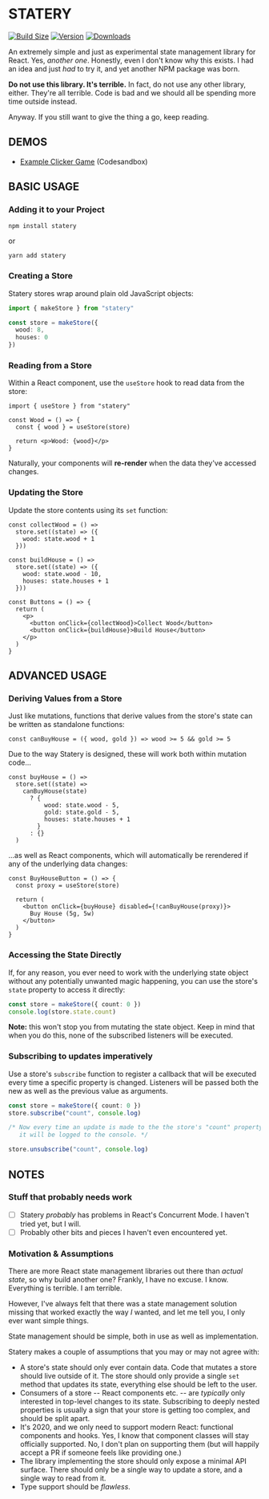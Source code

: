 # STATERY

[![Build Size](https://img.shields.io/bundlephobia/min/statery?label=bundle%20size)](https://bundlephobia.com/result?p=statery)
[![Version](https://img.shields.io/npm/v/statery)](https://www.npmjs.com/package/statery)
[![Downloads](https://img.shields.io/npm/dt/statery.svg)](https://www.npmjs.com/package/statery)

An extremely simple and just as experimental state management library for React. Yes, _another one_. Honestly, even I don't know why this exists. I had an idea and just _had_ to try it, and yet another NPM package was born.

**Do not use this library. It's terrible.** In fact, do not use any other library, either. They're all terrible. Code is bad and we should all be spending more time outside instead.

Anyway. If you still want to give the thing a go, keep reading.

## DEMOS

- [Example Clicker Game](https://codesandbox.io/s/statery-clicker-game-hjxk3?file=/src/App.tsx) (Codesandbox)

## BASIC USAGE

### Adding it to your Project

```
npm install statery
```

or

```
yarn add statery
```

### Creating a Store

Statery stores wrap around plain old JavaScript objects:

```ts
import { makeStore } from "statery"

const store = makeStore({
  wood: 8,
  houses: 0
})
```

### Reading from a Store

Within a React component, use the `useStore` hook to read data from the store:

```tsx
import { useStore } from "statery"

const Wood = () => {
  const { wood } = useStore(store)

  return <p>Wood: {wood}</p>
}
```

Naturally, your components will **re-render** when the data they've accessed changes.

### Updating the Store

Update the store contents using its `set` function:

```tsx
const collectWood = () =>
  store.set((state) => ({
    wood: state.wood + 1
  }))

const buildHouse = () =>
  store.set((state) => ({
    wood: state.wood - 10,
    houses: state.houses + 1
  }))

const Buttons = () => {
  return (
    <p>
      <button onClick={collectWood}>Collect Wood</button>
      <button onClick={buildHouse}>Build House</button>
    </p>
  )
}
```

## ADVANCED USAGE

### Deriving Values from a Store

Just like mutations, functions that derive values from the store's state can be written as standalone functions:

```tsx
const canBuyHouse = ({ wood, gold }) => wood >= 5 && gold >= 5
```

Due to the way Statery is designed, these will work both within mutation code...

```tsx
const buyHouse = () =>
  store.set((state) =>
    canBuyHouse(state)
      ? {
          wood: state.wood - 5,
          gold: state.gold - 5,
          houses: state.houses + 1
        }
      : {}
  )
```

...as well as React components, which will automatically be rerendered if any of the underlying data changes:

```tsx
const BuyHouseButton = () => {
  const proxy = useStore(store)

  return (
    <button onClick={buyHouse} disabled={!canBuyHouse(proxy)}>
      Buy House (5g, 5w)
    </button>
  )
}
```

### Accessing the State Directly

If, for any reason, you ever need to work with the underlying state object without any potentially unwanted magic happening, you can use the store's `state` property to access it directly:

```ts
const store = makeStore({ count: 0 })
console.log(store.state.count)
```

**Note:** this won't stop you from mutating the state object. Keep in mind that when you do this, none of the subscribed listeners will be executed.

### Subscribing to updates imperatively

Use a store's `subscribe` function to register a callback that will be executed every time a specific property is changed. Listeners will be passed both the new as well as the previous value as arguments.

```ts
const store = makeStore({ count: 0 })
store.subscribe("count", console.log)

/* Now every time an update is made to the the store's "count" property,
   it will be logged to the console. */

store.unsubscribe("count", console.log)
```

## NOTES

### Stuff that probably needs work

- [ ] Statery _probably_ has problems in React's Concurrent Mode. I haven't tried yet, but I will.
- [ ] Probably other bits and pieces I haven't even encountered yet.

### Motivation & Assumptions

There are more React state management libraries out there than _actual state_, so why build another one? Frankly, I have no excuse. I know. Everything is terrible. I am terrible.

However, I've always felt that there was a state management solution missing that worked exactly the way _I_ wanted, and let me tell you, I only ever want simple things.

State management should be simple, both in use as well as implementation.

Statery makes a couple of assumptions that you may or may not agree with:

- A store's state should only ever contain data. Code that mutates a store should live outside of it. The store should only provide a single `set` method that updates its state, everything else should be left to the user.
- Consumers of a store -- React components etc. -- are _typically_ only interested in top-level changes to its state. Subscribing to deeply nested properties is usually a sign that your store is getting too complex, and should be split apart.
- It's 2020, and we only need to support modern React: functional components and hooks. Yes, I know that component classes will stay officially supported. No, I don't plan on supporting them (but will happily accept a PR if someone feels like providing one.)
- The library implementing the store should only expose a minimal API surface. There should only be a single way to update a store, and a single way to read from it.
- Type support should be _flawless_.
